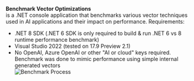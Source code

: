 **Benchmark Vector Optimizations**  
is a .NET console application that benchmarks various vector techniques used in AI applications and their impact on performance.
Requirements:  
- .NET 8 SDK (.NET 6 SDK is only required to build & run .NET 6 vs 8 runtime performance benchmark)  
- Visual Studio 2022 (tested on 17.9 Preview 2.1)  
- No OpenAI, Azure OpenAI or other "AI or cloud" keys required. Benchmark was done to mimic performance using simple internal generated vectors  
![Benchmark Process](https://github.com/bartczernicki/VectorEmbeddingsSimilarityOptimizations/blob/master/Images/BenchmarkProcess.gif)
